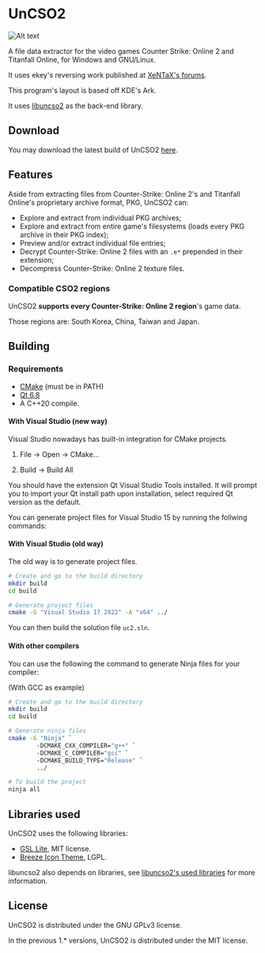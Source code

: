 # UnCSO2

![Alt text](./resources/uncso2.svg)

A file data extractor for the video games Counter Strike: Online 2 and Titanfall Online, for Windows and GNU/Linux.

It uses ekey's reversing work published at [XeNTaX's forums](https://forum.xentax.com/viewtopic.php?f=21&t=11117).

This program's layout is based off KDE's Ark.

It uses [libuncso2](https://github.com/harmonytf/libuncso2) as the back-end library.

## Download

You may download the latest build of UnCSO2 [here](https://github.com/harmonytf/UnCSO2/releases/latest).

## Features

Aside from extracting files from Counter-Strike: Online 2's and Titanfall Online's proprietary archive format, PKG, UnCSO2 can:

- Explore and extract from individual PKG archives;
- Explore and extract from entire game's filesystems (loads every PKG archive in their PKG index);
- Preview and/or extract individual file entries;
- Decrypt Counter-Strike: Online 2 files with an `.e*` prepended in their extension;
- Decompress Counter-Strike: Online 2 texture files.

### Compatible CSO2 regions

UnCSO2 **supports every Counter-Strike: Online 2 region**'s game data.

Those regions are: South Korea, China, Taiwan and Japan.

## Building

### Requirements
- [CMake](https://cmake.org/download/) (must be in PATH)
- [Qt 6.8](https://www.qt.io/download)
- A C++20 compile.

#### With Visual Studio (new way)

Visual Studio nowadays has built-in integration for CMake projects.

1. File -> Open -> CMake...

2. Build -> Build All

You should have the extension Qt Visual Studio Tools installed. It will prompt you to import your Qt install path upon installation, select required Qt version as the default.

You can generate project files for Visual Studio 15 by running the follwing commands:

#### With Visual Studio (old way)

The old way is to generate project files.

```sh
# Create and go to the build directory
mkdir build
cd build

# Generate project files
cmake -G "Visual Studio 17 2022" -A "x64" ../
```

You can then build the solution file `uc2.sln`.

#### With other compilers

You can use the following the command to generate Ninja files for your compiler:

(With GCC as example)

```sh
# Create and go to the build directory
mkdir build
cd build

# Generate ninja files
cmake -G "Ninja" `
        -DCMAKE_CXX_COMPILER="g++" `
        -DCMAKE_C_COMPILER="gcc" `
        -DCMAKE_BUILD_TYPE="Release" `
        ../

# To build the project
ninja all
```

## Libraries used

UnCSO2 uses the following libraries:

- [GSL Lite](https://github.com/martinmoene/gsl-lite), MIT license.
- [Breeze Icon Theme](https://cgit.kde.org/breeze-icons.git/), LGPL.

libuncso2 also depends on libraries, see [libuncso2's used libraries](https://github.com/harmonytf/libuncso2/blob/master/README.md#libraries-used) for more information.

## License

UnCSO2 is distributed under the GNU GPLv3 license.

In the previous 1.* versions, UnCSO2 is distributed under the MIT license.
